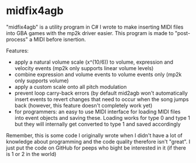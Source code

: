 # midfix4agb

"midfix4agb" is a utility program in C# I wrote to make inserting MIDI files into GBA games with the mp2k driver easier. This program is made to "post-process" a MIDI before isnertion. 

Features:
- apply a natural volume scale (x^(10/6)) to volume, expression and velocity events (mp2k only supports linear volume levels)
- combine expression and volume events to volume events only (mp2k only supports volume)
- apply a custom scale onto all pitch modulation
- prevent loop carry-back errors (by default mid2agb won't automatically insert events to revert changes that need to occur when the song jumps back (however, this feature doesn't completely work yet)
- for programmers: an easy to use MIDI interface for loading MIDI files into event objects and saving these. Loading works for type 0 and type 1 but they will internally get converted to type 1 and saved accordingly

Remember, this is some code I originally wrote when I didn't have a lot of knowledge about programming and the code quality therefore isn't "great". I just put the code on GitHub for peeps who bight be interested in it (if there is 1 or 2 in the world)
